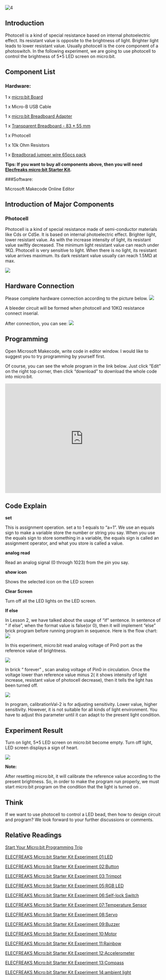 ![4](https://i.imgur.com/MwngMAi.jpg)

## Introduction

Photocell is a kind of special resistance based on internal photoelectric effect. Its resistant value is opposite to the brightness of light. Brighter light leads to lower resistant value. Usually photocell is the core component of a photoswitch. In the following experiment, we are going to use photocell to control the brightness of 5*5 LED screen on micro:bit.


## Component List


### Hardware:

1 x [micro:bit Board](http://www.elecfreaks.com/estore/bbc-micro-bit-board-for-coding-programming.html)

1 x Micro-B USB Cable

1 x [micro:bit Breadboard Adapter](http://www.elecfreaks.com/estore/microbit-breadboard-adapter.html)

1 x [Transparent Breadboard - 83 * 55 mm](http://www.elecfreaks.com/estore/transparent-breadboard-83-55-mm.html)

1 x Photocell

1 x 10k Ohm Resistors

1 x [Breadborad jumper wire 65pcs pack](http://www.elecfreaks.com/estore/breadborad-jumper-wire-65pcs-pack.html)

**Tips: If you want to buy all components above, then you will need [Elecfreaks micro:bit Starter Kit](http://www.elecfreaks.com/estore/elecfreaks-micro-bit-starter-kit-795.html).**
 
 
###Software:

Microsoft Makecode Online Editor



## Introduction of Major Components

### Photocell

Photocell is a kind of special resistance made of semi-conductor materials like Cds or CdSe. It is based on internal photoelectric effect. Brighter light, lower resistant value. As with the increase intensity of light, its resistant value swiftly decreased. The minimum light resistant value can reach under 1KΩ. Photocell is very sensitive to light. When there is no light, its resistant value arrives maximum. Its dark resistant value usually can reach 1.5MΩ at max.  

 ![](https://www.elecfreaks.com/wp-content/uploads/2018/03/2-6.jpg)


## Hardware Connection

Please complete hardware connection according to the picture below.
![]( https://www.elecfreaks.com/wp-content/uploads/2018/03/3-3.png)

A bleeder circuit will be formed when photocell and 10KΩ resistance connect inserial.

After connection, you can see:
![](  https://www.elecfreaks.com/wp-content/uploads/2018/03/4-5.jpg)



## Programming

Open Microsoft Makecode, write code in editor window. I would like to suggest you to try programming by yourself first.

Of course, you can see the whole program in the link below. Just click “Edit” on the right top corner, then click “download” to download the whole code into micro:bit. 

<div style="position:relative;height:0;padding-bottom:70%;overflow:hidden;"><iframe style="position:absolute;top:0;left:0;width:100%;height:100%;" src="https://makecode.microbit.org/#pub:_K8xitbM9LPMk" frameborder="0" sandbox="allow-popups allow-forms allow-scripts allow-same-origin"></iframe></div>



## Code Explain

**set**

This is assignment operation. set a to 1 equals to “a=1”. We use an equals sign to make a variable store the number or string you say.
When you use the equals sign to store something in a variable, the equals sign is called an assignment operator, and what you store is called a value.

**analog read**

Read an analog signal (0 through 1023) from the pin you say.

**show icon**

Shows the selected icon on the LED screen

**Clear Screen**

Turn off all the LED lights on the LED screen.

**If else**

In Lesson 2, we have talked about the usage of “if” sentence. In sentence of “ if else”, when the format value is false(or 0), then it will implement “else” brick program before running program in sequence. Here is the flow chart: 
![](https://www.elecfreaks.com/wp-content/uploads/2018/03/5-4.jpg)
 
In this experiment, micro:bit read analog voltage of Pin0 port as the reference value of brightness.

 ![](https://www.elecfreaks.com/wp-content/uploads/2018/03/6-4.jpg)

In brick “ forever” , scan analog voltage of Pin0 in circulation. Once the voltage lower than reference value minus 2( it shows intensity of light increase, resistant value of photocell decrease), then it tells the light has been turned off. 

![](https://www.elecfreaks.com/wp-content/uploads/2018/03/7-4.jpg) 

In program, calibrationVal-2 is for adjusting sensitivity. Lower value, higher sensitivity. However, it is not suitable for all kinds of light environment. You have to adjust this parameter until it can adapt to the present light condition. 



## Experiment Result

Turn on light, 5*5 LED screen on micro:bit become empty. Turn off light, LED screen displays a sign of heart.

![](https://www.elecfreaks.com/wp-content/uploads/2018/03/1-2.gif)

**Note:**

After resetting micro:bit, it will calibrate the reference value according to the present brightness. So, in order to make the program run properly, we must start micro:bit program on the condition that the light is turned on . 


## Think

If we want to use photocell to control a LED bead, then how to design circuit and program? We look forward to your further discussions or comments.


## Relative Readings

[Start Your Micro:bit Programming Trip](https://www.elecfreaks.com/9299.html)

[ELECFREAKS Micro:bit Starter Kit Experiment 01:LED](https://www.elecfreaks.com/9784.html)

[ELECFREAKS Micro:bit Starter Kit Experiment 02:Button](https://www.elecfreaks.com/9825.html)

[ELECFREAKS Micro:bit Starter Kit Experiment 03:Trimpot](https://www.elecfreaks.com/9879.html)

[ELECFREAKS Micro:bit Starter Kit Experiment 05:RGB LED](https://www.elecfreaks.com/9978.html)

[ELECFREAKS Micro:bit Starter Kit Experiment 06:Self-lock Switch](https://www.elecfreaks.com/10061.html)

[ELECFREAKS Micro:bit Starter Kit Experiment 07:Temperature Sensor](https://www.elecfreaks.com/10166.html)

[ELECFREAKS Micro:bit Starter Kit Experiment 08:Servo](https://www.elecfreaks.com/10221.html)

[ELECFREAKS Micro:bit Starter Kit Experiment 09:Buzzer](https://www.elecfreaks.com/10318.html)

[ELECFREAKS Micro:bit Starter Kit Experiment 10:Motor](https://www.elecfreaks.com/10362.html)

[ELECFREAKS Micro:bit Starter Kit Experiment 11:Rainbow](https://www.elecfreaks.com/10508.html)

[ELECFREAKS Micro:bit Starter Kit Experiment 12:Accelerometer](https://www.elecfreaks.com/10529.html)

[ELECFREAKS Micro:bit Starter Kit Experiment 13:Compass](https://www.elecfreaks.com/10567.html)

[ELECFREAKS Micro:bit Starter Kit Experiment 14:ambient light](https://www.elecfreaks.com/10649.html)

